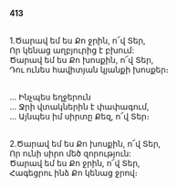 **413**

\
1.Ծարավ եմ ես Քո ջրին, ո՜վ Տեր,\
Որ կենաց աղբյուրից է բխում:\
Ծարավ եմ ես Քո խոսքին, ո՜վ Տեր,\
Դու ունես հավիտյան կյանքի խոսքեր։

\
 ... Ինչպես եղջերուն\
 ... Ջրի վտակներին է փափագում,\
 ... Այնպես իմ սիրտը Քեզ, ո՜վ Տեր։

\
2.Ծարավ եմ ես Քո խոսքին, ո՜վ Տեր,\
Որ ունի սիրո մեծ զորություն:\
Ծարավ եմ ես Քո ջրին, ո՜վ Տեր,\
Հագեցրու ինձ Քո կենաց ջրով։
